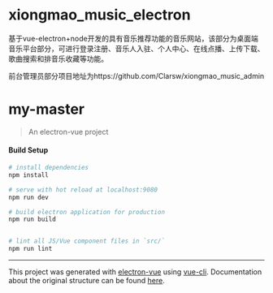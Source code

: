 # xiongmao_music_electron


基于vue-electron+node开发的具有音乐推荐功能的音乐网站，该部分为桌面端音乐平台部分，可进行登录注册、音乐人入驻、个人中心、在线点播、上传下载、歌曲搜索和排音乐收藏等功能。

前台管理员部分项目地址为https://github.com/Clarsw/xiongmao_music_admin
# my-master

> An electron-vue project

#### Build Setup

``` bash
# install dependencies
npm install

# serve with hot reload at localhost:9080
npm run dev

# build electron application for production
npm run build


# lint all JS/Vue component files in `src/`
npm run lint

```

---

This project was generated with [electron-vue](https://github.com/SimulatedGREG/electron-vue) using [vue-cli](https://github.com/vuejs/vue-cli). Documentation about the original structure can be found [here](https://simulatedgreg.gitbooks.io/electron-vue/content/index.html).

